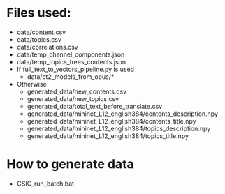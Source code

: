 # Files used:

 * data/content.csv
 * data/topics.csv
 * data/correlations.csv
 * data/temp_channel_components.json
 * data/temp_topics_trees_contents.json
 * If full_text_to_vectors_pipeline.py is used
   * data/ct2_models_from_opus/*
 * Otherwise
   * generated_data/new_contents.csv
   * generated_data/new_topics.csv
   * generated_data/total_text_before_translate.csv
   * generated_data/mininet_L12_english384/contents_description.npy
   * generated_data/mininet_L12_english384/contents_title.npy
   * generated_data/mininet_L12_english384/topics_description.npy
   * generated_data/mininet_L12_english384/topics_title.npy
 
# How to generate data
 * CSIC_run_batch.bat